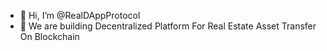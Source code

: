 - 👋 Hi, I’m @RealDAppProtocol
- 🌱 We are building Decentralized Platform For Real Estate Asset Transfer On Blockchain


<!---
RealDAppProtocol/RealDAppProtocol is a ✨ special ✨ repository because its `README.md` (this file) appears on your GitHub profile.
You can click the Preview link to take a look at your changes.
--->
